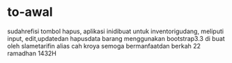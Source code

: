 # to-awal
sudahrefisi tombol hapus,
aplikasi inidibuat untuk inventorigudang, meliputi input, edit,updatedan hapusdata barang
menggunakan bootstrap3.3
di buat oleh slametarifin alias cah kroya
semoga bermanfaatdan berkah
22 ramadhan 1432H
